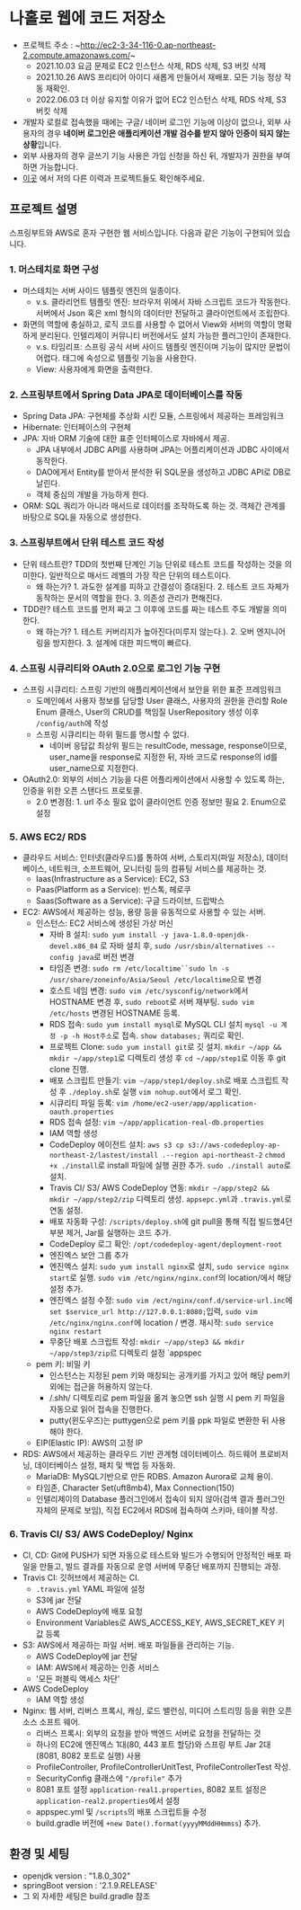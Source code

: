 # 나홀로 웹에 코드 저장소

- 프로젝트 주소 : ~http://ec2-3-34-116-0.ap-northeast-2.compute.amazonaws.com/~
  - 2021.10.03 요금 문제로 EC2 인스턴스 삭제, RDS 삭제, S3 버킷 삭제
  - 2021.10.26 AWS 프리티어 아이디 새롭게 만들어서 재배포. 모든 기능 정상 작동 재확인.
  - 2022.06.03 더 이상 유지할 이유가 없어 EC2 인스턴스 삭제, RDS 삭제, S3 버킷 삭제
- 개발자 로컬로 접속했을 때에는 구글/ 네이버 로그인 기능에 이상이 없으나, 외부 사용자의 경우 **네이버 로그인은 애플리케이션 개발 검수를 받지 않아 인증이 되지 않는 상황**입니다.
- 외부 사용자의 경우 글쓰기 기능 사용은 가입 신청을 하신 뒤, 개발자가 권한을 부여하면 가능합니다.
- [이곳][port] 에서 저의 다른 이력과 프로젝트들도 확인해주세요.

## 프로젝트 설명

스프링부트와 AWS로 혼자 구현한 웹 서비스입니다. 다음과 같은 기능이 구현되어 있습니다.

### 1. 머스테치로 화면 구성

- 머스테치는 서버 사이드 템플릿 엔진의 일종이다.
  - v.s. 클라리언트 템플릿 엔진: 브라우저 위에서 자바 스크립트 코드가 작동한다. 서버에서 Json 혹은 xml 형식의 데이터만 전달하고 클라이언트에서 조립한다.
- 화면의 역할에 충실하고, 로직 코드를 사용할 수 없어서 View와 서버의 역할이 명확하게 분리된다. 인텔리제이 커뮤니티 버전에서도 설치 가능한 플러그인이 존재한다.
  - v.s. 타임리프: 스프링 공식 서버 사이드 템플릿 엔진이며 기능이 많지만 문법이 어렵다. 태그에 속성으로 템플릿 기능을 사용한다.
  - View: 사용자에게 화면을 출력한다.

### 2. 스프링부트에서 Spring Data JPA로 데이터베이스를 작동

- Spring Data JPA: 구현체를 추상화 시킨 모듈, 스프링에서 제공하는 프레임워크
- Hibernate: 인터페이스의 구현체
- JPA: 자바 ORM 기술에 대한 표준 인터페이스로 자바에서 제공.
  - JPA 내부에서 JDBC API를 사용하며 JPA는 어플리케이션과 JDBC 사이에서 동작한다.
  - DAO에게서 Entity를 받아서 분석한 뒤 SQL문을 생성하고 JDBC API로 DB로 날린다.
  - 객체 중심의 개발을 가능하게 한다.
- ORM: SQL 쿼리가 아니라 매서드로 데이터를 조작하도록 하는 것. 객체간 관계를 바탕으로 SQL을 자동으로 생성한다.

### 3. 스프링부트에서 단위 테스트 코드 작성

- 단위 테스트란? TDD의 첫번째 단계인 기능 단위로 테스트 코드를 작성하는 것을 의미한다. 일반적으로 매서드 레벨의 가장 작은 단위의 테스트이다.
  - 왜 하는가? 1. 과도한 설계를 피하고 간결성이 증대된다. 2. 테스트 코드 자체가 동작하는 문서의 역할을 한다. 3. 의존성 관리가 편해진다.
- TDD란? 테스트 코드를 먼저 짜고 그 이후에 코드를 짜는 테스트 주도 개발을 의미한다.
  - 왜 하는가? 1. 테스트 커버리지가 높아진다(미루지 않는다.). 2. 오버 엔지니어링을 방지한다. 3. 설계에 대한 피드백이 빠르다.

### 4. 스프링 시큐리티와 OAuth 2.0으로 로그인 기능 구현

- 스프링 시큐리티: 스프링 기반의 애플리케이션에서 보안을 위한 표준 프레임워크
  - 도메인에서 사용자 정보를 담당할 User 클래스, 사용자의 권한을 관리할 Role Enum 클래스, User의 CRUD를 책임질 UserRepository 생성 이후 `/config/auth`에 작성
  - 스프링 시큐리티는 하위 필드를 명시할 수 없다.
    - 네이버 응답값 최상위 필드는 resultCode, message, response이므로, user_name을 response로 지정한 뒤, 자바 코드로 response의 id를 user_name으로 지정한다.
- OAuth2.0: 외부의 서비스 기능을 다른 어플리케이션에서 사용할 수 있도록 하는, 인증을 위한 오픈 스탠다드 프로토콜.
  - 2.0 변경점: 1. url 주소 필요 없이 클라이언트 인증 정보만 필요 2. Enum으로 설정

### 5. AWS EC2/ RDS

- 클라우드 서비스: 인터넷(클라우드)를 통하여 서버, 스토리지(파일 저장소), 데이터베이스, 네트워크, 소프트웨어, 모니터링 등의 컴퓨팅 서비스를 제공하는 것.
  - Iaas(Infrastructure as a Service): EC2, S3
  - Paas(Platform as a Service): 빈스톡, 헤로쿠
  - Saas(Software as a Service): 구글 드라이브, 드랍박스
- EC2: AWS에서 제공하는 성능, 용량 등을 유동적으로 사용할 수 있는 서버.
  - 인스턴스: EC2 서비스에 생성된 가상 머신
    - 자바 8 설치: `sudo yum install -y java-1.8.0-openjdk-devel.x86_84` 로 자바 설치 후, `sudo /usr/sbin/alternatives --config java`로 버전 변경
    - 타임존 변경: ` sudo rm /etc/localtime``sudo ln -s /usr/share/zoneinfo/Asia/Seoul /etc/localtime `으로 변경
    - 호스트 네임 변경: `sudo vim /etc/sysconfig/network`에서 HOSTNAME 변경 후, `sudo reboot`로 서버 재부팅. `sudo vim /etc/hosts` 변경된 HOSTNAME 등록.
    - RDS 접속: `sudo yum install mysql`로 MySQL CLI 설치 `mysql -u 계정 -p -h Host주소`로 접속. `show databases;` 쿼리로 확인.
    - 프로젝트 Clone: `sudo yum install git`로 깃 설치. `mkdir ~/app && mkdir ~/app/step1`로 디렉토리 생성 후 `cd ~/app/step1`로 이동 후 git clone 진행.
    - 배포 스크립트 만들기: `vim ~/app/step1/deploy.sh`로 배포 스크립트 작성 후 `./deploy.sh`로 실행 `vim nohup.out`에서 로그 확인.
    - 시큐리티 파일 등록: `vim /home/ec2-user/app/application-oauth.properties`
    - RDS 접속 설정: `vim ~/app/application-real-db.properties`
    - IAM 역할 생성
    - CodeDeploy 에이전트 설치: `aws s3 cp s3://aws-codedeploy-ap-northeast-2/lastest/install .--region api-northeast-2` `chmod +x ./install`로 install 파일에 실행 권한 추가. `sudo ./install auto`로 설치.
    - Travis CI/ S3/ AWS CodeDeploy 연동: `mkdir ~/app/step2 && mkdir ~/app/step2/zip` 디렉토리 생성. `appsepc.yml`과 `.travis.yml`로 연동 설정.
    - 배포 자동화 구성: `/scripts/deploy.sh`에 git pull을 통해 직접 빌드했4던 부분 제거, Jar를 실행하는 코드 추가.
    - CodeDeploy 로그 확인: `/opt/codedeploy-agent/deployment-root`
    - 엔진엑스 보안 그룹 추가
    - 엔진엑스 설치: `sudo yum install nginx`로 설치, `sudo service nginx start`로 실행. `sudo vim /etc/nginx/nginx.conf`의 location/에서 해당 설정 추가.
    - 엔진엑스 설정 수정: `sudo vim /ect/nginx/conf.d/service-url.inc`에 `set $service_url http://127.0.0.1:8080;`입력, `sudo vim /etc/nginx/nginx.conf`에 location / 변경. 재시작: `sudo service nginx restart`
    - 무중단 배포 스크립트 작성: `mkdir ~/app/step3 && mkdir ~/app/step3/zip`르 디렉토리 설정 `appspec
  - pem 키: 비밀 키
    - 인스턴스는 지정된 pem 키와 매칭되는 공개키를 가지고 있어 해당 pem키 외에는 접근을 허용하지 않는다.
    - /.shh/ 디렉토리로 pem 파일을 옮겨 놓으면 ssh 실행 시 pem 키 파일을 자동으로 읽어 접속을 진행한다.
    - putty(윈도우즈)는 puttygen으로 pem 키를 ppk 파일로 변환한 뒤 사용해야 한다.
  - EIP(Elastic IP): AWS의 고정 IP
- RDS: AWS에서 제공하는 클라우드 기반 관계형 데이터베이스. 하드웨어 프로비저닝, 데이터베이스 설정, 패치 및 백업 등 자동화.
  - MariaDB: MySQL기반으로 만든 RDBS. Amazon Aurora로 교체 용이.
  - 타임존, Character Set(uft8mb4), Max Connection(150)
  - 인텔리제이의 Database 플러그인에서 접속이 되지 않아(검색 결과 플러그인 자체의 문제로 보임), 직접 EC2에서 RDS에 접속하여 스키마, 테이블 작성.

### 6. Travis CI/ S3/ AWS CodeDeploy/ Nginx

- CI, CD: Git에 PUSH가 되면 자동으로 테스트와 빌드가 수행되어 안정적인 배포 파일을 만들고, 빌드 결과를 자동으로 운영 서버에 무중단 배포까지 진행되는 과정.
- Travis CI: 깃허브에서 제공하는 CI.
  - `.travis.yml` YAML 파일에 설정
  - S3에 jar 전달
  - AWS CodeDeploy에 배포 요청
  - Environment Variables로 AWS_ACCESS_KEY, AWS_SECRET_KEY 키 값 등록
- S3: AWS에서 제공하는 파일 서버. 배포 파일들을 관리하는 기능.
  - AWS CodeDeploy에 jar 전달
  - IAM: AWS에서 제공하는 인증 서비스
  - '모든 퍼블릭 액세스 차단'
- AWS CodeDeploy
  - IAM 역할 생성
- Nginx: 웹 서버, 리버스 프록시, 캐싱, 로드 밸런싱, 미디어 스트리밍 등을 위한 오픈 소스 소프트 웨어.
  - 리버스 프록시: 외부의 요청을 받아 백엔드 서버로 요청을 전달하는 것
  - 하나의 EC2에 엔진엑스 1대(80, 443 포트 할당)와 스프링 부트 Jar 2대(8081, 8082 포트로 실행) 사용
  - ProfileController, ProfileControllerUnitTest, ProfileControllerTest 작성.
  - SecurityConfig 클래스에 `"/profile"` 추가
  - 8081 포트 설정 `application-real1.properties`, 8082 포트 설정은 `application-real2.properties`에서 설정
  - appspec.yml 및 `/scripts`의 배포 스크립트들 수정
  - build.gradle 버전에 `+new Date().format(yyyyMMddHHmmss`) 추가.

## 환경 및 세팅

- openjdk version : "1.8.0_302"
- springBoot version : '2.1.9.RELEASE'
- 그 외 자세한 세팅은 build.gradle 참조

[port]: https://hsjung93.github.io/about/
